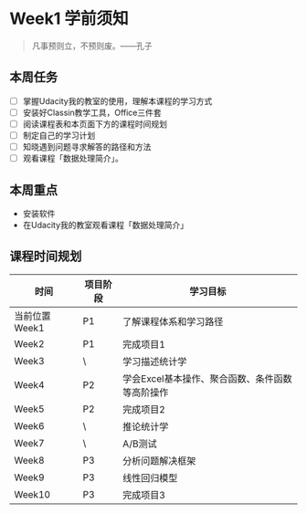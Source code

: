 # Week1 学前须知
> 凡事预则立，不预则废。——孔子

## 本周任务

  - [ ] 掌握Udacity我的教室的使用，理解本课程的学习方式
  - [ ] 安装好Classin教学工具，Office三件套
  - [ ] 阅读课程表和本页面下方的课程时间规划
  - [ ] 制定自己的学习计划
  - [ ] 知晓遇到问题寻求解答的路径和方法
  - [ ] 观看课程「数据处理简介」。

## 本周重点
  - 安装软件
  - 在Udacity我的教室观看课程「数据处理简介」

## 课程时间规划

时间|项目阶段|学习目标
---|---|---
当前位置Week1| P1|了解课程体系和学习路径
Week2|P1|完成项目1
Week3|\ |学习描述统计学
Week4|P2|学会Excel基本操作、聚合函数、条件函数等高阶操作
Week5|P2|完成项目2
Week6|\ |推论统计学
Week7|\ |A/B测试
Week8|P3|分析问题解决框架
Week9|P3|线性回归模型
Week10|P3|完成项目3
